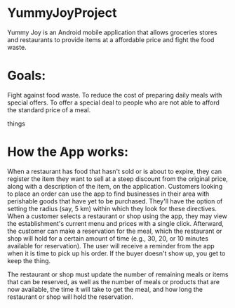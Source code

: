# YummyJoyProject
Yummy Joy is an Android mobile application that allows groceries stores and restaurants to provide items at a affordable price and fight the food waste.

# Goals:

Fight against food waste.
To reduce the cost of preparing daily meals with special offers.
To offer a special deal to people who are not able to afford the standard price of a meal.

things

# How the App works:

When a restaurant has food that hasn't sold or is about to expire, they can register the item they want to sell at a steep discount from the original price, along with a description of the item, on the application. Customers looking to place an order can use the app to find businesses in their area with perishable goods that have yet to be purchased. They'll have the option of setting the radius (say, 5 km) within which they look for these directives. When a customer selects a restaurant or shop using the app, they may view the establishment's current menu and prices with a single click. Afterward, the customer can make a reservation for the meal, which the restaurant or shop will hold for a certain amount of time (e.g., 30, 20, or 10 minutes available for reservation). The user will receive a reminder from the app when it is time to pick up his order. If the buyer doesn't show up, you get to keep the thing.


The restaurant or shop must update the number of remaining meals or items that can be reserved, as well as the number of meals or products that are now available, the time it will take to get the meal, and how long the restaurant or shop will hold the reservation.



